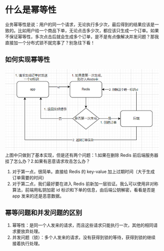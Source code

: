 # 什么是幂等性

业务幂等性是说：用户的同一个请求，无论执行多少次，最后得到的结果应该是一致的。比如用户给一个商品下单，无论点击多少次，都应该只生成一个订单。如果不保证幂等性，多次点击后就会生成多个订单，是不是有点像解决并发问题？那我直接加一个分布式锁不就完事了？别急往下看！

## 如何实现幂等性

![幂等](./image/幂等性.png)
上图中只做到了基本实现，但是还有两个问题：1.如果在删除 Redis 前后端服务器挂了怎么办？2.如果有恶意请求攻击怎么办？

1. 对于第一点，很简单。直接给 Redis 的 key-value 加上过期时间（大于生成订单需要的时间）
2. 对于第二点，我们最好要在进入 Redis 前新加一层验证。我么可以使用非对称算法，前端用私钥加密 id 标识和下单的信息，由后端公钥解密，看看是否是 app 发来的还是恶意数据。

## 幂等问题和并发问题的区别

1. 幂等性：是同一个人发来的请求，而且这些请求只能执行一次，其他的相同请求要放弃处理。
2. 并发问题（锁）：多个人发来的请求，没有获得到锁的等待，获得到锁的继续接着执行处理。
